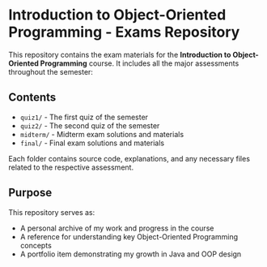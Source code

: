 # Introduction to Object-Oriented Programming - Exams Repository

This repository contains the exam materials for the **Introduction to Object-Oriented Programming** course. It includes all the major assessments throughout the semester:

## Contents

- `quiz1/` - The first quiz of the semester  
- `quiz2/` - The second quiz of the semester  
- `midterm/` - Midterm exam solutions and materials  
- `final/` - Final exam solutions and materials  

Each folder contains source code, explanations, and any necessary files related to the respective assessment.

## Purpose

This repository serves as:
- A personal archive of my work and progress in the course  
- A reference for understanding key Object-Oriented Programming concepts  
- A portfolio item demonstrating my growth in Java and OOP design
